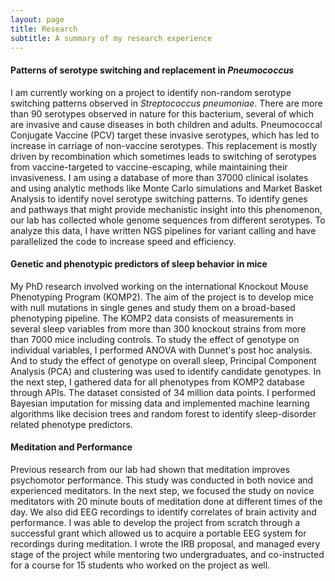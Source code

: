 ```yaml
---
layout: page
title: Research
subtitle: A summary of my research experience
---
```


#### Patterns of serotype switching and replacement in _Pneumococcus_
I am currently working on a project to identify non-random serotype switching patterns observed in _Streptococcus pneumoniae_. There are more than 90 serotypes observed in nature for this bacterium, several of which are invasive and cause diseases in both children and adults. Pneumococcal Conjugate Vaccine (PCV) target these invasive serotypes, which has led to increase in carriage of non-vaccine serotypes. This replacement is mostly driven by recombination which sometimes leads to switching of serotypes from vaccine-targeted to vaccine-escaping, while maintaining their invasiveness. I am using a database of more than 37000 clinical isolates and using analytic methods like Monte Carlo simulations and Market Basket Analysis to identify novel serotype switching patterns. To identify genes and pathways that might provide mechanistic insight into this phenomenon, our lab has collected whole genome sequences from different serotypes. To analyze this data, I have written NGS pipelines for variant calling and have parallelized the code to increase speed and efficiency.

#### Genetic and phenotypic predictors of sleep behavior in mice
My PhD research involved working on the international Knockout Mouse Phenotyping Program (KOMP2). The aim of the project is to develop mice with null mutations in single genes and study them on a broad-based phenotyping pipeline. The KOMP2 data consists of measurements in several sleep variables from more than 300 knockout strains from more than 7000 mice including controls. To study the effect of genotype on individual variables, I performed ANOVA with Dunnet's post hoc analysis. And to study the effect of genotype on overall sleep, Principal Component Analysis (PCA) and clustering was used to identify candidate genotypes. In the next step, I gathered data for all phenotypes from KOMP2 database through APIs. The dataset consisted of 34 million data points. I performed Bayesian imputation for missing data and implemented machine learning algorithms like decision trees and random forest to identify sleep-disorder related phenotype predictors.

#### Meditation and Performance
Previous research from our lab had shown that meditation improves psychomotor performance. This study was conducted in both novice and experienced meditators. In the next step, we focused the study on novice meditators with 20 minute bouts of meditation done at different times of the day. We also did EEG recordings to identify correlates of brain activity and performance. I was able to develop the project from scratch through a successful grant which allowed us to acquire a portable EEG system for recordings during meditation. I wrote the IRB proposal, and managed every stage of the project while mentoring two undergraduates, and co-instructed for a course for 15 students who worked on the project as well. 


